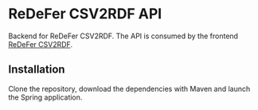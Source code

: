 # ReDeFer CSV2RDF API

Backend for ReDeFer CSV2RDF. The API is consumed by the frontend 
[ReDeFer CSV2RDF](https://github.com/rhizomik/redefer-csv2rdf).

## Installation

Clone the repository, download the dependencies with Maven and launch the Spring application.

